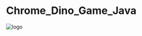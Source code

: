 
# Chrome_Dino_Game_Java
![logo](https://cdn-images-1.medium.com/v2/resize:fit:688/1*82D2cg8Gpe9CVISaph6RPg.gif)
